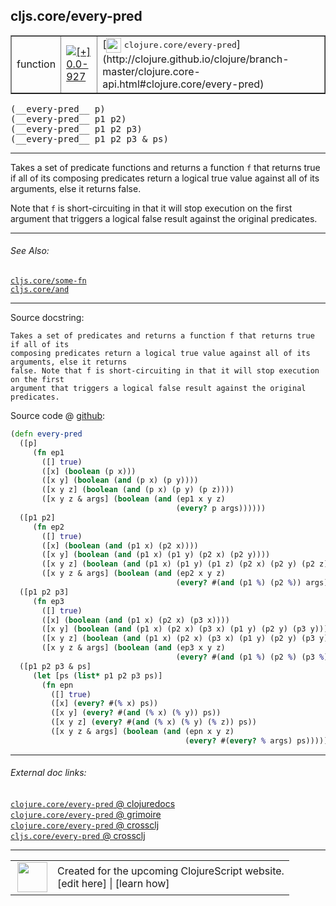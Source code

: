 ## cljs.core/every-pred



 <table border="1">
<tr>
<td>function</td>
<td><a href="https://github.com/cljsinfo/cljs-api-docs/tree/0.0-927"><img valign="middle" alt="[+] 0.0-927" title="Added in 0.0-927" src="https://img.shields.io/badge/+-0.0--927-lightgrey.svg"></a> </td>
<td>
[<img height="24px" valign="middle" src="http://i.imgur.com/1GjPKvB.png"> <samp>clojure.core/every-pred</samp>](http://clojure.github.io/clojure/branch-master/clojure.core-api.html#clojure.core/every-pred)
</td>
</tr>
</table>


 <samp>
(__every-pred__ p)<br>
</samp>
 <samp>
(__every-pred__ p1 p2)<br>
</samp>
 <samp>
(__every-pred__ p1 p2 p3)<br>
</samp>
 <samp>
(__every-pred__ p1 p2 p3 & ps)<br>
</samp>

---

Takes a set of predicate functions and returns a function `f` that returns true
if all of its composing predicates return a logical true value against all of
its arguments, else it returns false.

Note that `f` is short-circuiting in that it will stop execution on the first
argument that triggers a logical false result against the original predicates.



---


###### See Also:

[`cljs.core/some-fn`](../cljs.core/some-fn.md)<br>
[`cljs.core/and`](../cljs.core/and.md)<br>

---


Source docstring:

```
Takes a set of predicates and returns a function f that returns true if all of its
composing predicates return a logical true value against all of its arguments, else it returns
false. Note that f is short-circuiting in that it will stop execution on the first
argument that triggers a logical false result against the original predicates.
```


Source code @ [github](https://github.com/clojure/clojurescript/blob/r3149/src/cljs/cljs/core.cljs#L3942-L3979):

```clj
(defn every-pred
  ([p]
     (fn ep1
       ([] true)
       ([x] (boolean (p x)))
       ([x y] (boolean (and (p x) (p y))))
       ([x y z] (boolean (and (p x) (p y) (p z))))
       ([x y z & args] (boolean (and (ep1 x y z)
                                     (every? p args))))))
  ([p1 p2]
     (fn ep2
       ([] true)
       ([x] (boolean (and (p1 x) (p2 x))))
       ([x y] (boolean (and (p1 x) (p1 y) (p2 x) (p2 y))))
       ([x y z] (boolean (and (p1 x) (p1 y) (p1 z) (p2 x) (p2 y) (p2 z))))
       ([x y z & args] (boolean (and (ep2 x y z)
                                     (every? #(and (p1 %) (p2 %)) args))))))
  ([p1 p2 p3]
     (fn ep3
       ([] true)
       ([x] (boolean (and (p1 x) (p2 x) (p3 x))))
       ([x y] (boolean (and (p1 x) (p2 x) (p3 x) (p1 y) (p2 y) (p3 y))))
       ([x y z] (boolean (and (p1 x) (p2 x) (p3 x) (p1 y) (p2 y) (p3 y) (p1 z) (p2 z) (p3 z))))
       ([x y z & args] (boolean (and (ep3 x y z)
                                     (every? #(and (p1 %) (p2 %) (p3 %)) args))))))
  ([p1 p2 p3 & ps]
     (let [ps (list* p1 p2 p3 ps)]
       (fn epn
         ([] true)
         ([x] (every? #(% x) ps))
         ([x y] (every? #(and (% x) (% y)) ps))
         ([x y z] (every? #(and (% x) (% y) (% z)) ps))
         ([x y z & args] (boolean (and (epn x y z)
                                       (every? #(every? % args) ps))))))))
```

<!--
Repo - tag - source tree - lines:

 <pre>
clojurescript @ r3149
└── src
    └── cljs
        └── cljs
            └── <ins>[core.cljs:3942-3979](https://github.com/clojure/clojurescript/blob/r3149/src/cljs/cljs/core.cljs#L3942-L3979)</ins>
</pre>

-->

---



###### External doc links:

[`clojure.core/every-pred` @ clojuredocs](http://clojuredocs.org/clojure.core/every-pred)<br>
[`clojure.core/every-pred` @ grimoire](http://conj.io/store/v1/org.clojure/clojure/1.7.0-beta3/clj/clojure.core/every-pred/)<br>
[`clojure.core/every-pred` @ crossclj](http://crossclj.info/fun/clojure.core/every-pred.html)<br>
[`cljs.core/every-pred` @ crossclj](http://crossclj.info/fun/cljs.core.cljs/every-pred.html)<br>

---

 <table>
<tr><td>
<img valign="middle" align="right" width="48px" src="http://i.imgur.com/Hi20huC.png">
</td><td>
Created for the upcoming ClojureScript website.<br>
[edit here] | [learn how]
</td></tr></table>

[edit here]:https://github.com/cljsinfo/cljs-api-docs/blob/master/cljsdoc/cljs.core/every-pred.cljsdoc
[learn how]:https://github.com/cljsinfo/cljs-api-docs/wiki/cljsdoc-files

<!--

This information was too distracting to show to readers, but I'll leave it
commented here since it is helpful to:

- pretty-print the data used to generate this document
- and show how to retrieve that data



The API data for this symbol:

```clj
{:description "Takes a set of predicate functions and returns a function `f` that returns true\nif all of its composing predicates return a logical true value against all of\nits arguments, else it returns false.\n\nNote that `f` is short-circuiting in that it will stop execution on the first\nargument that triggers a logical false result against the original predicates.",
 :ns "cljs.core",
 :name "every-pred",
 :signature ["[p]" "[p1 p2]" "[p1 p2 p3]" "[p1 p2 p3 & ps]"],
 :history [["+" "0.0-927"]],
 :type "function",
 :related ["cljs.core/some-fn" "cljs.core/and"],
 :full-name-encode "cljs.core/every-pred",
 :source {:code "(defn every-pred\n  ([p]\n     (fn ep1\n       ([] true)\n       ([x] (boolean (p x)))\n       ([x y] (boolean (and (p x) (p y))))\n       ([x y z] (boolean (and (p x) (p y) (p z))))\n       ([x y z & args] (boolean (and (ep1 x y z)\n                                     (every? p args))))))\n  ([p1 p2]\n     (fn ep2\n       ([] true)\n       ([x] (boolean (and (p1 x) (p2 x))))\n       ([x y] (boolean (and (p1 x) (p1 y) (p2 x) (p2 y))))\n       ([x y z] (boolean (and (p1 x) (p1 y) (p1 z) (p2 x) (p2 y) (p2 z))))\n       ([x y z & args] (boolean (and (ep2 x y z)\n                                     (every? #(and (p1 %) (p2 %)) args))))))\n  ([p1 p2 p3]\n     (fn ep3\n       ([] true)\n       ([x] (boolean (and (p1 x) (p2 x) (p3 x))))\n       ([x y] (boolean (and (p1 x) (p2 x) (p3 x) (p1 y) (p2 y) (p3 y))))\n       ([x y z] (boolean (and (p1 x) (p2 x) (p3 x) (p1 y) (p2 y) (p3 y) (p1 z) (p2 z) (p3 z))))\n       ([x y z & args] (boolean (and (ep3 x y z)\n                                     (every? #(and (p1 %) (p2 %) (p3 %)) args))))))\n  ([p1 p2 p3 & ps]\n     (let [ps (list* p1 p2 p3 ps)]\n       (fn epn\n         ([] true)\n         ([x] (every? #(% x) ps))\n         ([x y] (every? #(and (% x) (% y)) ps))\n         ([x y z] (every? #(and (% x) (% y) (% z)) ps))\n         ([x y z & args] (boolean (and (epn x y z)\n                                       (every? #(every? % args) ps))))))))",
          :title "Source code",
          :repo "clojurescript",
          :tag "r3149",
          :filename "src/cljs/cljs/core.cljs",
          :lines [3942 3979]},
 :full-name "cljs.core/every-pred",
 :clj-symbol "clojure.core/every-pred",
 :docstring "Takes a set of predicates and returns a function f that returns true if all of its\ncomposing predicates return a logical true value against all of its arguments, else it returns\nfalse. Note that f is short-circuiting in that it will stop execution on the first\nargument that triggers a logical false result against the original predicates."}

```

Retrieve the API data for this symbol:

```clj
;; from Clojure REPL
(require '[clojure.edn :as edn])
(-> (slurp "https://raw.githubusercontent.com/cljsinfo/cljs-api-docs/catalog/cljs-api.edn")
    (edn/read-string)
    (get-in [:symbols "cljs.core/every-pred"]))
```

-->
